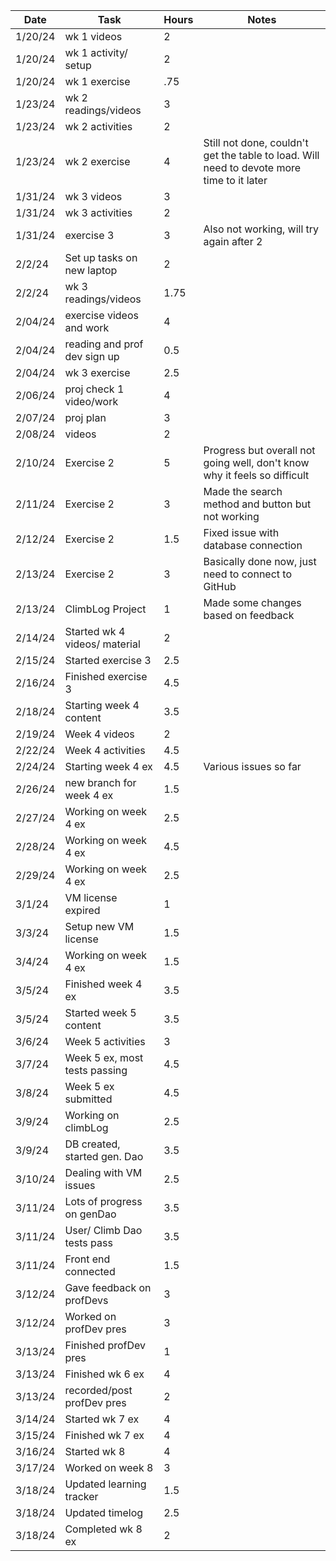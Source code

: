 | Date    | Task                         | Hours | Notes|
|---------|------------------------------|-------|------|
| 1/20/24 | wk 1 videos                  | 2     | |
| 1/20/24 | wk 1 activity/ setup         | 2     | |
| 1/20/24 | wk 1 exercise                | .75   | |
| 1/23/24 | wk 2 readings/videos         | 3     | |
| 1/23/24 | wk 2 activities              | 2     | |
| 1/23/24 | wk 2 exercise                | 4     | Still not done, couldn't get the table to load. Will need to devote more time to it later |
| 1/31/24 | wk 3 videos                  | 3     | |
| 1/31/24 | wk 3 activities              | 2     | |
| 1/31/24 | exercise 3                   | 3     | Also not working, will try again after 2 |
| 2/2/24  | Set up tasks on new laptop   | 2   | |
| 2/2/24 | wk 3 readings/videos          | 1.75  | |
| 2/04/24 | exercise videos and work     | 4     | |
| 2/04/24 | reading and prof dev sign up | 0.5   | |
| 2/04/24 | wk 3 exercise                | 2.5   | |
| 2/06/24 | proj check 1 video/work      | 4     | |
| 2/07/24 | proj plan                    | 3     | |
| 2/08/24 | videos                       | 2     | |
| 2/10/24 | Exercise 2                   | 5     |Progress but overall not going well, don't know why it feels so difficult|
| 2/11/24 | Exercise 2                   | 3     |Made the search method and button but not working|
| 2/12/24 | Exercise 2                   | 1.5   |Fixed issue with database connection|
| 2/13/24 | Exercise 2                   | 3     |Basically done now, just need to connect to GitHub|
| 2/13/24 | ClimbLog Project             | 1     |Made some changes based on feedback |
| 2/14/24 | Started wk 4 videos/ material| 2     | |
| 2/15/24 | Started exercise 3           | 2.5   | |
| 2/16/24 | Finished exercise 3          | 4.5   | |
| 2/18/24 | Starting week 4 content      | 3.5   | |
| 2/19/24 | Week 4 videos                | 2     | |
| 2/22/24 | Week 4 activities            | 4.5   | |
| 2/24/24 | Starting week 4 ex           | 4.5   | Various issues so far |
| 2/26/24 | new branch for week 4 ex     | 1.5   | |
| 2/27/24 | Working on week 4 ex         | 2.5   | |
| 2/28/24 | Working on week 4 ex         | 4.5   | |
| 2/29/24 | Working on week 4 ex         | 2.5   | |
| 3/1/24  | VM license expired           | 1     | |
| 3/3/24  | Setup new VM license         | 1.5   | |
| 3/4/24  | Working on week 4 ex         | 1.5   | |
| 3/5/24  | Finished week 4 ex           | 3.5   | |
| 3/5/24  | Started week 5 content       | 3.5   | |
| 3/6/24  | Week 5 activities            | 3     | |
| 3/7/24  | Week 5 ex, most tests passing| 4.5   | |
| 3/8/24  | Week 5 ex submitted          | 4.5   | |
| 3/9/24  | Working on climbLog          | 2.5   | |
| 3/9/24  | DB created, started gen. Dao | 3.5   | |
| 3/10/24  | Dealing with VM issues      | 2.5   | |
| 3/11/24  | Lots of progress on genDao  | 3.5   | |
| 3/11/24  | User/ Climb Dao tests pass  | 3.5   | |
| 3/11/24  | Front end connected         | 1.5   | |
| 3/12/24  | Gave feedback on profDevs   | 3     | |
| 3/12/24  | Worked on profDev pres      | 3     | |
| 3/13/24  | Finished profDev pres       | 1     | |
| 3/13/24  | Finished wk 6 ex            | 4     | |
| 3/13/24  | recorded/post profDev pres  | 2     | |
| 3/14/24  | Started wk 7 ex             | 4     | |
| 3/15/24  | Finished wk 7 ex            | 4     | |
| 3/16/24  | Started wk 8                | 4     | |
| 3/17/24  | Worked on week 8            | 3     | |
| 3/18/24  | Updated learning tracker    | 1.5   | |
| 3/18/24  | Updated timelog             | 2.5   | |
| 3/18/24  | Completed wk 8 ex           | 2     | |













